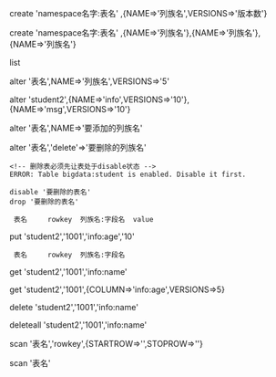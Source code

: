 
<!-- 创建表,只需要声明列族,如果不声明VERSIONS,VERSIONS默认为1 -->
create 'namespace名字:表名' ,{NAME=>'列族名',VERSIONS=>'版本数'}
<!-- 创建多列族的表 -->
create 'namespace名字:表名' ,{NAME=>'列族名'},{NAME=>'列族名'},{NAME=>'列族名'}   
<!-- 展示所有的表 -->
list
<!-- 修改单个列族属性 -->
alter '表名',NAME=>'列族名',VERSIONS=>'5'
<!-- 修改多个列族属性-->
alter 'student2',{NAME=>'info',VERSIONS=>'10'},{NAME=>'msg',VERSIONS=>'10'}
<!-- 增加列族 -->
alter '表名',NAME=>'要添加的列族名'
<!-- 删除列族 -->
alter '表名','delete'=>'要删除的列族名'
<!-- 删除表 -->
    <!-- 删除表必须先让表处于disable状态 -->
    ERROR: Table bigdata:student is enabled. Disable it first.

    disable '要删除的表名'
    drop '要删除的表名'
<!-- 为指定列族添加数据 -->
     表名     rowkey  列族名:字段名  value
put 'student2','1001','info:age','10'

<!-- 获取指定列族名数据,默认展示最新版本的一个数据-->
     表名     rowkey  列族名:字段名
get 'student2','1001','info:name'
<!-- 获取指定列族名数据,指定版本数 -->
get 'student2','1001',{COLUMN=>'info:age',VERSIONS=>5}
<!-- 删除一个最新的版本数据 -->
delete 'student2','1001','info:name'
<!-- 删除所有数据 -->
deleteall 'student2','1001','info:name'
<!-- 读取一行数据startrow-stoprow -->
scan '表名','rowkey',{STARTROW=>'',STOPROW=>''}
<!-- 扫描全表 -->
scan '表名'